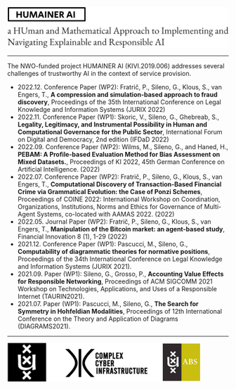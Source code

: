 <img src="header.png" alt="HUMAINER AI">

<hr>

The NWO-funded project HUMAINER AI (KIVI.2019.006) addresses several challenges of trustworthy AI in the context of service provision.

- 2022.12. Conference Paper (WP2): Fratrič, P., Sileno, G., Klous, S., van Engers, T., **A compression and simulation-based approach to fraud discovery**, Proceedings of the 35th International Conference on Legal Knowledge and Information Systems (JURIX 2022) 
- 2022.11. Conference Paper (WP1): Skoric, V., Sileno, G., Ghebreab, S., **Legality, Legitimacy, and Instrumental Possibility in Human and Computational Governance for the Public Sector**, International Forum on Digital and Democracy, 2nd edition (IFDaD 2022) 
- 2022.09. Conference Paper (WP2): Wilms, M., Sileno, G., and Haned, H., **PEBAM: A Profile-based Evaluation Method for Bias Assessment on Mixed Datasets.**, Proceedings of KI 2022, 45th German Conference on Artificial Intelligence. (2022)
- 2022.07. Conference Paper (WP2): Fratrič, P., Sileno, G., Klous, S., van Engers, T., **Computational Discovery of Transaction-Based Financial Crime via Grammatical Evolution: the Case of Ponzi Schemes**, Proceedings of COINE 2022: International Workshop on Coordination, Organizations, Institutions, Norms and Ethics for Governance of Multi-Agent Systems, co-located with AAMAS 2022. (2022)
- 2022.05. Journal Paper (WP2): Fratrič, P., Sileno, G., Klous, S., van Engers, T., **Manipulation of the Bitcoin market: an agent-based study**, Financial Innovation 8 (1), 1-29 (2022)
- 2021.12. Conference Paper (WP1): Pascucci, M., Sileno, G., **Computability of diagrammatic theories for normative positions**, Proceedings of the 34th International Conference on Legal Knowledge and Information Systems (JURIX 2021).
- 2021.09. Paper (WP1): Sileno, G., Grosso, P., **Accounting Value Effects for Responsible Networking**, Proceedings of ACM SIGCOMM 2021 Workshop on Technologies, Applications, and Uses of a Responsible Internet (TAURIN2021).
- 2021.07. Paper (WP1): Pascucci, M., Sileno, G., **The Search for Symmetry in Hohfeldian Modalities**, Proceedings of 12th International Conference on the Theory and Application of Diagrams (DIAGRAMS2021).

<hr>

<img src="footer.png">

